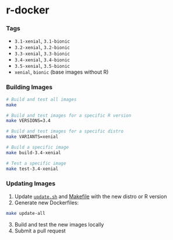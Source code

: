 # r-docker

### Tags
- `3.1-xenial`, `3.1-bionic`
- `3.2-xenial`, `3.2-bionic`
- `3.3-xenial`, `3.3-bionic`
- `3.4-xenial`, `3.4-bionic`
- `3.5-xenial`, `3.5-bionic`
- `xenial`, `bionic` (base images without R)

### Building Images
```bash
# Build and test all images
make

# Build and test images for a specific R version
make VERSIONS=3.4

# Build and test images for a specific distro
make VARIANTS=xenial

# Build a specific image
make build-3.4-xenial

# Test a specific image
make test-3.4-xenial
```

### Updating Images
1. Update [`update.sh`](update.sh) and [Makefile](Makefile) with the new distro or R version
2. Generate new Dockerfiles:
```bash
make update-all
```
3. Build and test the new images locally
4. Submit a pull request